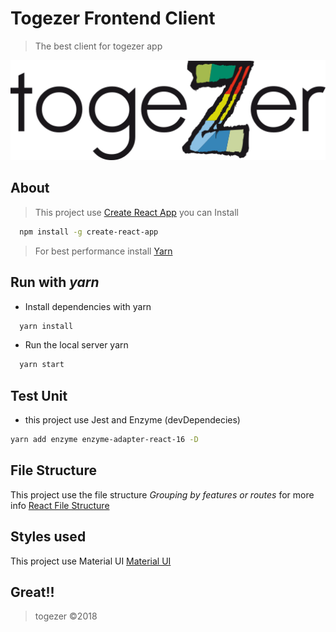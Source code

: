 # Togezer Frontend Client
> The best client for togezer app

![togezer](https://raw.githubusercontent.com/JoseChirinos/togezer-frontend/master/public/assets/images/logo-togezer.44d64ea7.png)
## About
> This project use [Create React App](https://github.com/facebookincubator/create-react-app) you can Install

```sh
  npm install -g create-react-app
```
> For best performance install [Yarn](https://yarnpkg.com)

## Run with *yarn*

- Install dependencies with yarn
```sh
  yarn install
```

- Run the local server yarn
```sh
  yarn start
```

## Test Unit

- this project use Jest and Enzyme (devDependecies)
```sh
yarn add enzyme enzyme-adapter-react-16 -D
```

## File Structure

This project use the file structure *Grouping by features or routes*
for more info [React File Structure](https://reactjs.org/docs/faq-structure.html)

## Styles used

This project use Material UI
[Material UI](https://material-ui.com/)

## Great!!
> togezer &copy;2018